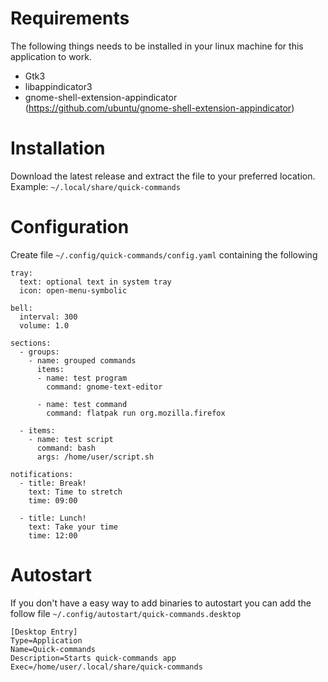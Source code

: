 # Requirements
The following things needs to be installed in your linux machine for this application to work.

* Gtk3
* libappindicator3
* gnome-shell-extension-appindicator (https://github.com/ubuntu/gnome-shell-extension-appindicator)

# Installation
Download the latest release and extract the file to your preferred location.  
Example: `~/.local/share/quick-commands`

# Configuration
Create file `~/.config/quick-commands/config.yaml` containing the following
```
tray:
  text: optional text in system tray
  icon: open-menu-symbolic

bell:
  interval: 300
  volume: 1.0

sections:
  - groups:
    - name: grouped commands
      items:
      - name: test program
        command: gnome-text-editor

      - name: test command
        command: flatpak run org.mozilla.firefox

  - items:
    - name: test script
      command: bash
      args: /home/user/script.sh

notifications:
  - title: Break!
    text: Time to stretch
    time: 09:00

  - title: Lunch!
    text: Take your time
    time: 12:00
```

# Autostart
If you don't have a easy way to add binaries to autostart you can add the follow file `~/.config/autostart/quick-commands.desktop`
```
[Desktop Entry]
Type=Application
Name=Quick-commands
Description=Starts quick-commands app
Exec=/home/user/.local/share/quick-commands
```